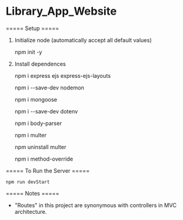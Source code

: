# Library_App_Website


===== Setup =====

1. Initialize node (automatically accept all default values)

    npm init -y

2. Install dependences

    npm i express ejs express-ejs-layouts

    npm i --save-dev nodemon

    npm i mongoose

    npm i --save-dev dotenv

    npm i body-parser

    npm i multer

    npm uninstall multer

    npm i method-override


===== To Run the Server =====

    npm run devStart


===== Notes =====

- "Routes" in this project are synonymous with controllers in MVC architecture.
